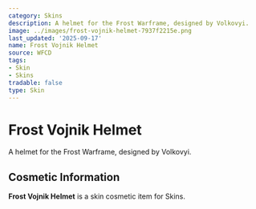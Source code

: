 ```yaml
---
category: Skins
description: A helmet for the Frost Warframe, designed by Volkovyi.
image: ../images/frost-vojnik-helmet-7937f2215e.png
last_updated: '2025-09-17'
name: Frost Vojnik Helmet
source: WFCD
tags:
- Skin
- Skins
tradable: false
type: Skin
---
```


# Frost Vojnik Helmet

A helmet for the Frost Warframe, designed by Volkovyi.

## Cosmetic Information

**Frost Vojnik Helmet** is a skin cosmetic item for Skins.

